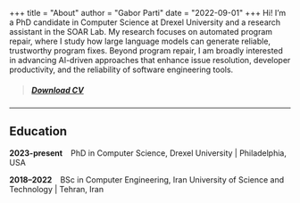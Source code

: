 +++
title = "About"
author = "Gabor Parti"
date = "2022-09-01"
+++
Hi! I’m a PhD candidate in Computer Science at Drexel University and a research assistant in the SOAR Lab. My research focuses on automated program repair, where I study how large language models can generate reliable, trustworthy program fixes. Beyond program repair, I am broadly interested in advancing AI-driven approaches that enhance issue resolution, developer productivity, and the reliability of software engineering tools.

> ##### **[Download CV <i class="fa fa-file-pdf-o" aria-hidden="true"></i>](/files/cv.pdf "Open/download Curriculum Vitae")**

***

## Education

**2023-present** &ensp; PhD in Computer Science, Drexel University | Philadelphia, USA

**2018–2022** &ensp; BSc in Computer Engineering, Iran University of Science and Technology | Tehran, Iran